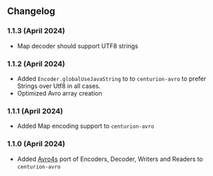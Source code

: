 ## Changelog

### 1.1.3 (April 2024)

* Map decoder should support UTF8 strings

### 1.1.2 (April 2024)

* Added `Encoder.globalUseJavaString` to  to `centurion-avro` to prefer Strings over Utf8 in all cases.
* Optimized Avro array creation

### 1.1.1 (April 2024)

* Added Map encoding support to `centurion-avro`

### 1.1.0 (April 2024)

* Added [Avro4s](https://github.com/sksamuel/avro4s) port of Encoders, Decoder, Writers and Readers to `centurion-avro`
